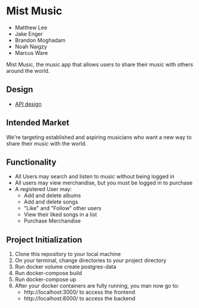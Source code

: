 # Mist Music

- Matthew Lee
- Jake Enger
- Brandon Moghadam
- Noah Naigzy
- Marcus Ware

Mist Music, the music app that allows users to share their music with others around the world.

## Design

- [API design](docs/api.md)

## Intended Market

We're targeting established and aspiring musicians who want a new way to share their music with the world.

## Functionality

- All Users may search and listen to music without being logged in
- All users may view merchandise, but you must be logged in to purchase
- A registered User may:
  - Add and delete albums
  - Add and delete songs
  - "Like" and "Follow" other users
  - View their liked songs in a list
  - Purchase Merchandise

## Project Initialization

1. Clone this repository to your local machine
2. On your terminal, change directories to your project directory
3. Run docker volume create postgres-data
4. Run docker-compose build
5. Run docker-compose up
6. After your docker containers are fully running, you man now go to:
   - http://localhost:3000/ to access the frontend
   - http://localhost:8000/ to access the backend
